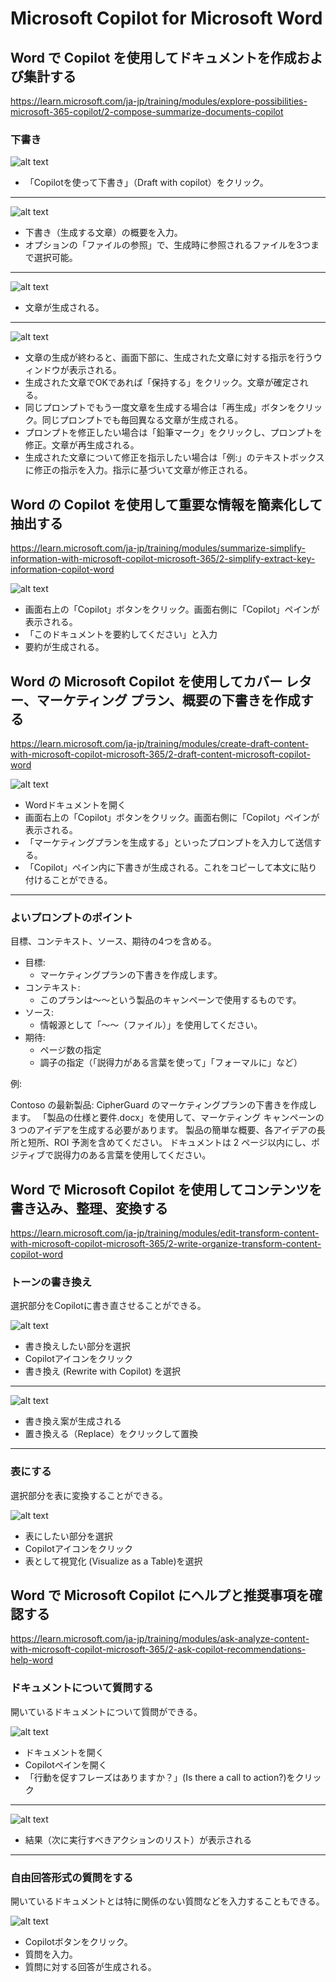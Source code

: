 # Microsoft Copilot for Microsoft Word

## Word で Copilot を使用してドキュメントを作成および集計する

https://learn.microsoft.com/ja-jp/training/modules/explore-possibilities-microsoft-365-copilot/2-compose-summarize-documents-copilot

### 下書き

![alt text](image-4.png)

- 「Copilotを使って下書き」（Draft with copilot）をクリック。

---

![alt text](image-5.png)

- 下書き（生成する文章）の概要を入力。
- オプションの「ファイルの参照」で、生成時に参照されるファイルを3つまで選択可能。

---
![alt text](image-6.png)

- 文章が生成される。

---
![alt text](image-7.png)

- 文章の生成が終わると、画面下部に、生成された文章に対する指示を行うウィンドウが表示される。
- 生成された文章でOKであれば「保持する」をクリック。文章が確定される。
- 同じプロンプトでもう一度文章を生成する場合は「再生成」ボタンをクリック。同じプロンプトでも毎回異なる文章が生成される。
- プロンプトを修正したい場合は「鉛筆マーク」をクリックし、プロンプトを修正。文章が再生成される。
- 生成された文章について修正を指示したい場合は「例:」のテキストボックスに修正の指示を入力。指示に基づいて文章が修正される。

## Word の Copilot を使用して重要な情報を簡素化して抽出する

https://learn.microsoft.com/ja-jp/training/modules/summarize-simplify-information-with-microsoft-copilot-microsoft-365/2-simplify-extract-key-information-copilot-word

![alt text](image-8.png)

- 画面右上の「Copilot」ボタンをクリック。画面右側に「Copilot」ペインが表示される。
- 「このドキュメントを要約してください」と入力
- 要約が生成される。

## Word の Microsoft Copilot を使用してカバー レター、マーケティング プラン、概要の下書きを作成する

https://learn.microsoft.com/ja-jp/training/modules/create-draft-content-with-microsoft-copilot-microsoft-365/2-draft-content-microsoft-copilot-word

![alt text](image-9.png)
- Wordドキュメントを開く
- 画面右上の「Copilot」ボタンをクリック。画面右側に「Copilot」ペインが表示される。
- 「マーケティングプランを生成する」といったプロンプトを入力して送信する。
- 「Copilot」ペイン内に下書きが生成される。これをコピーして本文に貼り付けることができる。

---

### よいプロンプトのポイント

目標、コンテキスト、ソース、期待の4つを含める。

- 目標:
  - マーケティングプランの下書きを作成します。
- コンテキスト:
  - このプランは～～という製品のキャンペーンで使用するものです。
- ソース:
  - 情報源として「～～（ファイル）」を使用してください。
- 期待:
  - ページ数の指定
  - 調子の指定（「説得力がある言葉を使って」「フォーマルに」など）

例:

Contoso の最新製品: CipherGuard のマーケティングプランの下書きを作成します。 「製品の仕様と要件.docx」を使用して、マーケティング キャンペーンの 3 つのアイデアを生成する必要があります。 製品の簡単な概要、各アイデアの長所と短所、ROI 予測を含めてください。 ドキュメントは 2 ページ以内にし、ポジティブで説得力のある言葉を使用してください。

## Word で Microsoft Copilot を使用してコンテンツを書き込み、整理、変換する

https://learn.microsoft.com/ja-jp/training/modules/edit-transform-content-with-microsoft-copilot-microsoft-365/2-write-organize-transform-content-copilot-word

### トーンの書き換え

選択部分をCopilotに書き直させることができる。

![alt text](image-11.png)

- 書き換えしたい部分を選択
- Copilotアイコンをクリック
- 書き換え (Rewrite with Copilot) を選択

---
![alt text](image-12.png)

- 書き換え案が生成される
- 置き換える（Replace）をクリックして置換

---

### 表にする

選択部分を表に変換することができる。

![alt text](image-10.png)

- 表にしたい部分を選択
- Copilotアイコンをクリック
- 表として視覚化 (Visualize as a Table)を選択

## Word で Microsoft Copilot にヘルプと推奨事項を確認する

https://learn.microsoft.com/ja-jp/training/modules/ask-analyze-content-with-microsoft-copilot-microsoft-365/2-ask-copilot-recommendations-help-word

### ドキュメントについて質問する

開いているドキュメントについて質問ができる。

![alt text](image-13.png)

- ドキュメントを開く
- Copilotペインを開く
- 「行動を促すフレーズはありますか？」(Is there a call to action?)をクリック

---

![alt text](image-14.png)

- 結果（次に実行すべきアクションのリスト）が表示される

---

### 自由回答形式の質問をする

開いているドキュメントとは特に関係のない質問などを入力することもできる。

![alt text](image-16.png)

- Copilotボタンをクリック。
- 質問を入力。
- 質問に対する回答が生成される。
